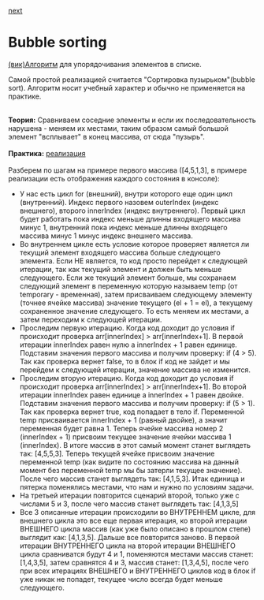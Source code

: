 <a href="02.md">next</a>

<h1>Bubble sorting</h1>

<div>
<a href="https://ru.wikipedia.org/wiki/%D0%90%D0%BB%D0%B3%D0%BE%D1%80%D0%B8%D1%82%D0%BC_%D1%81%D0%BE%D1%80%D1%82%D0%B8%D1%80%D0%BE%D0%B2%D0%BA%D0%B8">(вик)Алгоритм</a> для упорядочивания элементов в списке.

<br/>

Самой простой реализацией считается "Сортировка пузырьком"(bubble sort). Алгоритм носит учебный характер и обычно не применяется на практике.

<br/>

<div>
<strong>Теория:</strong> Сравниваем соседние элементы и если их последовательность нарушена - меняем их местами,
таким образом самый большой элемент "всплывает" в конец массива, от сюда "пузырь".
</div>

<br/>

<div>
<strong>Практика:</strong> <a href="https://codepen.io/paawel/pen/oEwRVQ?editors=0012">реализация</a>
</div>


<br/>

<div>
Разберем по шагам на примере первого массива ([4,5,1,3], в примере реализации есть отображения каждого состояния в консоле):

<ul>
<li>
У нас есть цикл for (внешний), внутри которого еще один цикл (внутренний).
Индекс первого назовем outerIndex (индекс внешнего), второго innerIndex (индекс внутреннего).
Первый цикл будет работать пока индекс меньше длинны входящего массива минус 1,
внутренний пока индекс меньше длинны входящего массива минус 1 минус индекс внешнего массива.
</li>
<li>
Во внутреннем цикле есть условие которое проверяет является ли текущий элемент входящего массива больше следующего элемента.
Если НЕ является, то код просто перейдет к следующей итерации, так как текущий элемент и должен быть меньше следующего.
Если же текущий элемент больше, мы сохранаем следующий элемент в переменную которую называем temp (от temporary - временная),
затем присваиваем следующему элементу (точнее ячейке массива) значение текущего (el + 1 = el), а текущему сохраненное значение следующего.
То есть меняем их местами, а затем переходим к следующей итерации.
</li>
<li>
Проследим первую итерацию. Когда код доходит до условия if происходит проверка arr[innerIndex] > arr[innerIndex+1].
В первой итерации innerIndex равен нулю а innerIndex + 1 равен единице. Подставим значения первого массива и получим проверку:
if (4 > 5). Так как проверка вернет false, то в блок if код не зайдет и мы перейдем к следующей итерации, значение массива не изменится.
</li>
<li>
Проследим вторую итерацию. Когда код доходит до условия if происходит проверка arr[innerIndex] > arr[innerIndex+1].
Во второй итерации innerIndex равен единице а innerIndex + 1 равен двойке. Подставим значения первого массива и получим проверку:
if (5 > 1). Так как проверка вернет true, код попадает в тело if. Переменной temp присваивается innerIndex + 1 (равный двойке),
а значит переменная будет равна 1. Теперь ячейке массива номер 2 (innerIndex + 1) присвоим текущее значение ячейки массива 1 (innerIndex).
В итоге массив в этот самый момент станет выглядеть так: [4,5,5,3]. Теперь текущей ячейке присвоим значение переменной temp
(как видите по состоянию массива на данный момент без переменной temp мы бы затерли текущее значение).
После чего массив станет выглядеть так: [4,1,5,3]. Итак единица и пятерка поменялись местами, что нам и нужно по условиям задачи.
</li>
<li>
На третьей итерации повторится сценарий второй, только уже с числами 5 и 3, после чего массив станет выглядеть так: [4,1,3,5]
</li>
<li>
Все 3 описанные итерации происходили во ВНУТРЕННЕМ цикле, для внешнего цикла это все еще первая итерация,
ко второй итерации ВНЕШНЕГО цикла массив (как уже было описано в прошлом степе) выглядит как: [4,1,3,5]. Дальше все повторится заново.
В первой итерации ВНУТРЕННЕГО цикла на второй итерации ВНЕШНЕГО цикла сравниватся будут 4 и 1, поменяются местами массив станет: [1,4,3,5],
затем сравнятся 4 и 3, массив станет: [1,3,4,5], после чего при всех итерациях ВНЕШНЕГО и ВНУТРЕННЕГО циклов код в блок if уже никак не попадет,
текущее число всегда будет меньше следующего.
</li>
</ul>

</div>

</div>